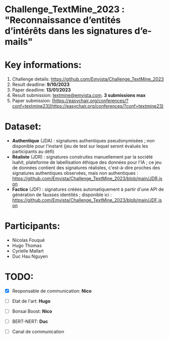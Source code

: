 # Challenge_TextMine_2023 :  "Reconnaissance d’entités d’intérêts dans les signatures d’e-mails"

# Key informations:

1. Challenge details: https://github.com/Emvista/Challenge_TextMine_2023
2. Result deadline: **9/10/2023**
3. Paper deadline: **13/01/2023**
4. Result submission: [textmine@emvista.com](mailto:textmine@emvista.com). **3 submissions max**
5. Paper submission: [https://easychair.org/conferences/?conf=textmine23](https://easychair.org/conferences/?conf=textmine23)

# Dataset: 

- **Authentique** (JDA) : signatures authentiques pseudonymisées ; non disponible pour l'instant (jeu de test sur lequel seront évalués les participants au défi)
- **Réaliste** (JDR) : signatures construites manuellement par la société Isahit, plateforme de labellisation éthique des données pour l'IA ; ce jeu de données contient des signatures réalistes, c'est-à-dire proches des signatures authentiques observées, mais non authentiques : https://github.com/Emvista/Challenge_TextMine_2023/blob/main/JDR.json
- **Factice** (JDF) : signatures créées automatiquement à partir d'une API de génération de fausses identités ; disponible ici : https://github.com/Emvista/Challenge_TextMine_2023/blob/main/JDF.json

# Participants:

- Nicolas Fouqué
- Hugo Thomas
- Cyrielle Mallart
- Duc Hau Nguyen

# TODO:

- [x] Responsable de communication: **Nico**
- [ ] Etat de l'art: **Hugo**
- [ ] Bonsai Boost: **Nico**
- [ ] BERT-NERT: **Duc**
- [ ] Canal de communication


